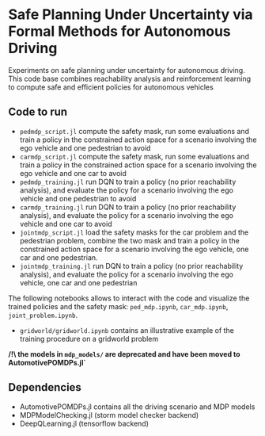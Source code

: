 # Safe Planning Under Uncertainty via Formal Methods for Autonomous Driving

Experiments on safe planning under uncertainty for autonomous driving. 
This code base combines reachability analysis and reinforcement learning to compute safe and efficient policies for autonomous vehicles

## Code to run

- `pedmdp_script.jl` compute the safety mask, run some evaluations and train a policy in the constrained action space for a scenario involving the ego vehicle and one pedestrian to avoid
- `carmdp_script.jl` compute the safety mask, run some evaluations and train a policy in the constrained action space for a scenario involving the ego vehicle and one car to avoid
- `pedmdp_training.jl` run DQN to train a policy (no prior reachability analysis), and evaluate the policy for a scenario involving the ego vehicle and one pedestrian to avoid
- `carmdp_training.jl` run DQN to train a policy (no prior reachability analysis), and evaluate the policy for a scenario involving the ego vehicle and one car to avoid
- `jointmdp_script.jl` load the safety masks for the car problem and the pedestrian problem, combine the two mask and train a policy in the constrained action space for a scenario involving the ego vehicle, one car and one pedestrian. 
- `jointmdp_training.jl` run DQN to train a policy  (no prior reachability analysis), and evaluate the policy for a scenario involving the ego vehicle, one car and one pedestrian

The following notebooks allows to interact with the code and visualize the trained policies and the safety mask: `ped_mdp.ipynb`, `car_mdp.ipynb`, `joint_problem.ipynb`.

- `gridworld/gridworld.ipynb` contains an illustrative example of the training procedure on a gridworld problem


**/!\ the models in `mdp_models/` are deprecated and have been moved to AutomotivePOMDPs.jl`**

## Dependencies

- AutomotivePOMDPs.jl contains all the driving scenario and MDP models
- MDPModelChecking.jl (storm model checker backend)
- DeepQLearning.jl (tensorflow backend)

